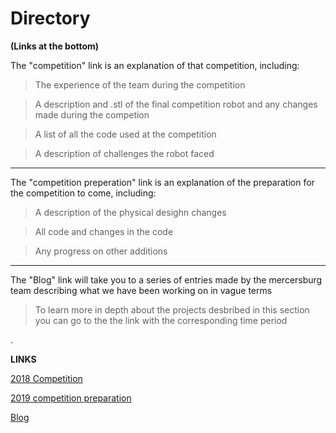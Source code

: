 # Directory

**(Links at the bottom)**

The "competition" link is an explanation of that competition, including:

>The experience of the team during the competition

>A description and .stl of the final competition robot and any changes made during the competion

>A list of all the code used at the competition

>A description of challenges the robot faced

_________________________________________________________________________________________________________________________________________

The "competition preperation" link is an explanation of the preparation for the competition to come, including:

>A description of the physical desighn changes

>All code and changes in the code

>Any progress on other additions

_________________________________________________________________________________________________________________________________________

The "Blog" link will take you to a series of entries made by the mercersburg team describing what we have been working on in vague terms

>To learn more in depth about the projects desbribed in this section you can go to the the link with the corresponding time period 

.

**LINKS**

[2018 Competition](2018-competition)

[2019 competition preparation](2019-competition-preparation)

[Blog](blog)
